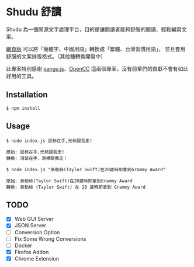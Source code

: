 # Shudu 舒讀

Shudu 為一個開源文字處理平台，目的是讓閱讀者能夠舒服的閱讀、輕鬆編寫文案。

[網頁版](http://shudu.jackkuo.org/) 可以將「簡體字、中國用語」轉換成「繁體、台灣習慣用語」， 並且套用舒服的文案排版格式。（其他種轉換開發中）

此專案特別感謝 [pangu.js](https://github.com/vinta/pangu.js)、[OpenCC](https://github.com/BYVoid/OpenCC) 這兩個專案，沒有前輩們的貢獻不會有如此好用的工具。

## Installation

`$ npm install`

## Usage

```shell
$ node index.js 鼠标在手,光标跟我走!

原始: 鼠标在手,光标跟我走!
轉換: 滑鼠在手，游標跟我走！

$ node index.js "泰勒絲(Taylor Swift)在20歲時即拿到Grammy Award"

原始: 泰勒絲(Taylor Swift)在20歲時即拿到Grammy Award
轉換: 泰勒絲 (Taylor Swift) 在 20 歲時即拿到 Grammy Award
```


## TODO

- [x] Web GUI Server
- [x] JSON Server
- [ ] Conversion Option
- [ ] Fix Some Wrong Conversions
- [ ] Docker
- [X] Firefox Addon
- [X] Chrome Extension
